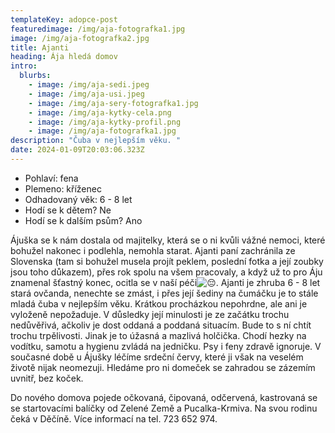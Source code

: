 ```yaml
---
templateKey: adopce-post
featuredimage: /img/aja-fotografka1.jpg
image: /img/aja-fotografka2.jpg
title: Ajanti
heading: Ája hledá domov
intro:
  blurbs:
    - image: /img/aja-sedi.jpeg
    - image: /img/aja-usi.jpeg
    - image: /img/aja-sery-fotografka1.jpg
    - image: /img/aja-kytky-cela.png
    - image: /img/aja-kytky-profil.png
    - image: /img/aja-fotografka1.jpg
description: "Čuba v nejlepším věku. "
date: 2024-01-09T20:03:06.323Z
---
```

* Pohlaví: fena
* Plemeno: kříženec 
* Odhadovaný věk: 6 - 8 let
* Hodí se k dětem? Ne
* Hodí se k dalším psům? Ano

Ájuška se k nám dostala od majitelky, která se o ni kvůli vážné nemoci, které bohužel nakonec i podlehla, nemohla starat. Ajanti paní zachránila ze Slovenska (tam si bohužel musela projít peklem, poslední fotka a její zoubky jsou toho důkazem), přes rok spolu na všem pracovaly, a když už to pro Áju znamenal šťastný konec, ocitla se v naší péči![😔](https://static.xx.fbcdn.net/images/emoji.php/v9/tca/1.5/16/1f614.png). Ajanti je zhruba 6 - 8 let stará ovčanda, nenechte se zmást, i přes její šediny na čumáčku je to stále mladá čuba v nejlepším věku. Krátkou procházkou nepohrdne, ale ani je vyloženě nepožaduje. V důsledky její minulosti je ze začátku trochu nedůvěřivá, ačkoliv je dost oddaná a poddaná situacím. Bude to s ní chtít trochu trpělivosti. Jinak je to úžasná a mazlivá holčička. Chodí hezky na vodítku, samotu a hygienu zvládá na jedničku. Psy i feny zdravě ignoruje. V současné době u Ájušky léčíme srdeční červy, které ji však na veselém životě nijak neomezuji. Hledáme pro ni domeček se zahradou se zázemím uvnitř, bez koček. 

Do nového domova pojede očkovaná, čipovaná, odčervená, kastrovaná se se startovacími balíčky od Zelené Země a Pucalka-Krmiva. Na svou rodinu čeká v Děčíně. Více informací na tel. 723 652 974.
